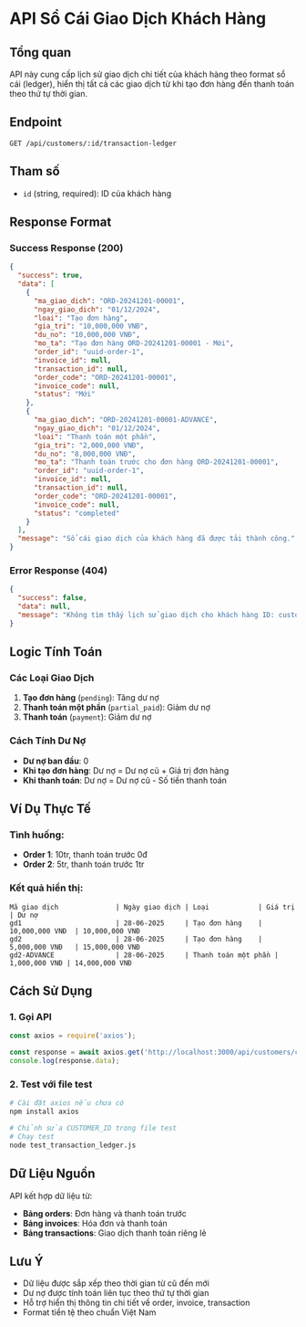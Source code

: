 # API Sổ Cái Giao Dịch Khách Hàng

## Tổng quan
API này cung cấp lịch sử giao dịch chi tiết của khách hàng theo format sổ cái (ledger), hiển thị tất cả các giao dịch từ khi tạo đơn hàng đến thanh toán theo thứ tự thời gian.

## Endpoint
```
GET /api/customers/:id/transaction-ledger
```

## Tham số
- `id` (string, required): ID của khách hàng

## Response Format

### Success Response (200)
```json
{
  "success": true,
  "data": [
    {
      "ma_giao_dich": "ORD-20241201-00001",
      "ngay_giao_dich": "01/12/2024",
      "loai": "Tạo đơn hàng",
      "gia_tri": "10,000,000 VNĐ",
      "du_no": "10,000,000 VNĐ",
      "mo_ta": "Tạo đơn hàng ORD-20241201-00001 - Mới",
      "order_id": "uuid-order-1",
      "invoice_id": null,
      "transaction_id": null,
      "order_code": "ORD-20241201-00001",
      "invoice_code": null,
      "status": "Mới"
    },
    {
      "ma_giao_dich": "ORD-20241201-00001-ADVANCE",
      "ngay_giao_dich": "01/12/2024",
      "loai": "Thanh toán một phần",
      "gia_tri": "2,000,000 VNĐ",
      "du_no": "8,000,000 VNĐ",
      "mo_ta": "Thanh toán trước cho đơn hàng ORD-20241201-00001",
      "order_id": "uuid-order-1",
      "invoice_id": null,
      "transaction_id": null,
      "order_code": "ORD-20241201-00001",
      "invoice_code": null,
      "status": "completed"
    }
  ],
  "message": "Sổ cái giao dịch của khách hàng đã được tải thành công."
}
```

### Error Response (404)
```json
{
  "success": false,
  "data": null,
  "message": "Không tìm thấy lịch sử giao dịch cho khách hàng ID: customer-id."
}
```

## Logic Tính Toán

### Các Loại Giao Dịch
1. **Tạo đơn hàng** (`pending`): Tăng dư nợ
2. **Thanh toán một phần** (`partial_paid`): Giảm dư nợ
3. **Thanh toán** (`payment`): Giảm dư nợ

### Cách Tính Dư Nợ
- **Dư nợ ban đầu**: 0
- **Khi tạo đơn hàng**: Dư nợ = Dư nợ cũ + Giá trị đơn hàng
- **Khi thanh toán**: Dư nợ = Dư nợ cũ - Số tiền thanh toán

## Ví Dụ Thực Tế

### Tình huống:
- **Order 1**: 10tr, thanh toán trước 0đ
- **Order 2**: 5tr, thanh toán trước 1tr

### Kết quả hiển thị:
```
Mã giao dịch              | Ngày giao dịch | Loại            | Giá trị         | Dư nợ
gd1                       | 28-06-2025     | Tạo đơn hàng    | 10,000,000 VNĐ  | 10,000,000 VNĐ
gd2                       | 28-06-2025     | Tạo đơn hàng    | 5,000,000 VNĐ   | 15,000,000 VNĐ
gd2-ADVANCE               | 28-06-2025     | Thanh toán một phần | 1,000,000 VNĐ | 14,000,000 VNĐ
```

## Cách Sử Dụng

### 1. Gọi API
```javascript
const axios = require('axios');

const response = await axios.get('http://localhost:3000/api/customers/customer-id/transaction-ledger');
console.log(response.data);
```

### 2. Test với file test
```bash
# Cài đặt axios nếu chưa có
npm install axios

# Chỉnh sửa CUSTOMER_ID trong file test
# Chạy test
node test_transaction_ledger.js
```

## Dữ Liệu Nguồn
API kết hợp dữ liệu từ:
- **Bảng orders**: Đơn hàng và thanh toán trước
- **Bảng invoices**: Hóa đơn và thanh toán
- **Bảng transactions**: Giao dịch thanh toán riêng lẻ

## Lưu Ý
- Dữ liệu được sắp xếp theo thời gian từ cũ đến mới
- Dư nợ được tính toán liên tục theo thứ tự thời gian
- Hỗ trợ hiển thị thông tin chi tiết về order, invoice, transaction
- Format tiền tệ theo chuẩn Việt Nam 